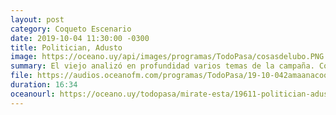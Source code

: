 ```yaml
---
layout: post
category: Coqueto Escenario
date: 2019-10-04 11:30:00 -0300
title: Politician, Adusto
image: https://oceano.uy/api/images/programas/TodoPasa/cosasdelubo.PNG
summary: El viejo analizó en profundidad varios temas de la campaña. Como el nuevo prócer de Cabildo Abierto y el encastre de su jingle con el del Partido Nacional. Además. los pedidos de Azucena Arbeleche para mejorar el país. De yapa la fecha que se viene y el juego de Los Teros de mañana de noche
file: https://audios.oceanofm.com/programas/TodoPasa/19-10-042amaanacoquetoescenario.mp3
duration: 16:34
oceanourl: https://oceano.uy/todopasa/mirate-esta/19611-politician-adusto
---
```

